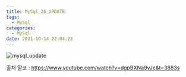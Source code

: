 ```yaml
---
title: MySql_26_UPDATE
tags:
  - MySql
categories:
  - MySql
date: 2021-10-14 22:04:23
---
```


![mysql_update](/review_img/mysql/27.PNG)


출처 얄코 : https://www.youtube.com/watch?v=dgpBXNa9vJc&t=3883s


